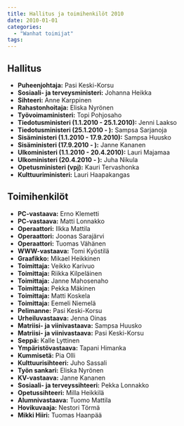 ```yaml
---
title: Hallitus ja toimihenkilöt 2010
date: 2010-01-01
categories:
  - "Wanhat toimijat"
tags:
---
```



## Hallitus
- **Puheenjohtaja:** Pasi Keski-Korsu
- **Sosiaali- ja terveysministeri:** Johanna Heikka
- **Sihteeri:** Anne Karppinen
- **Rahastonhoitaja:** Eliska Nyrönen
- **Työvoimaministeri:**	Topi Pohjosaho
- **Tiedotusministeri (1.1.2010 - 25.1.2010):** Jenni Laakso
- **Tiedotusministeri (25.1.2010 - ):** Sampsa Sarjanoja
- **Sisäministeri (1.1.2010 - 17.9.2010):** Sampsa Huusko
- **Sisäministeri (17.9.2010 - ):** Janne Kananen
- **Ulkoministeri (1.1.2010 - 20.4.2010):**	Lauri Majamaa
- **Ulkoministeri (20.4.2010 - ):**	Juha Nikula
- **Opetusministeri (vpj):**	Kauri Tervashonka
- **Kulttuuriministeri:** Lauri Haapakangas


## Toimihenkilöt
- **PC-vastaava:** Erno Klemetti
- **PC-vastaava:** Matti Lonnakko
- **Operaattori:** Ilkka Mattila
- **Operaattori:** Joonas Sarajärvi
- **Operaattori:** Tuomas Vähänen
- **WWW-vastaava:** Tomi Kyöstilä
- **Graafikko:** Mikael Heikkinen
- **Toimittaja:** Veikko Karivuo
- **Toimittaja:** Riikka Kilpeläinen
- **Toimittaja:** Janne Mahosenaho
- **Toimittaja:** Pekka Mäkinen
- **Toimittaja:** Matti Koskela
- **Toimittaja:** Eemeli Niemelä
- **Pelimanne:** Pasi Keski-Korsu
- **Urheiluvastaava:** Jenna Oinas
- **Matriisi- ja viinivastaava:** Sampsa Huusko
- **Matriisi- ja viinivastaava:** Pasi Keski-Korsu
- **Seppä:** Kalle Lyttinen
- **Ympäristövastaava:** Tapani Himanka
- **Kummisetä:** Pia Olli
- **Kulttuurisihteeri:** Juho Sassali
- **Työn sankari:** Eliska Nyrönen
- **KV-vastaava:** Janne Kananen
- **Sosiaali- ja terveyssihteeri:** Pekka Lonnakko
- **Opetussihteeri:** Milla Heikkilä
- **Alumnivastaava:** Tuomo Mattila
- **Hovikuvaaja:** Nestori Törmä
- **Mikki Hiiri:** Tuomas Haanpää